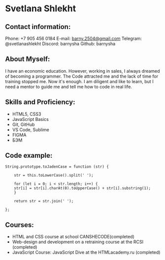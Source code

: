 # Svetlana Shlekht

## Contact information:

Phone: +7 905 456 0184
E-mail: barny.2504@gmail.com
Telegram: @svetlanashlekht
Discord: barnysha
Github: barnysha


## About Myself:
I have an economic education. However, working in sales, I always dreamed of becoming a programmer.
The Code attracted me and the lack of time for training stopped me. Now it's enough.
I am diligent and like to learn, but I need a mentor to guide me and tell me how to code in real life.


## Skills and Proficiency:

* HTML5, CSS3
* JavaScript Basics
* Git, GitHub
* VS Code, Sublime
* FIGMA
* БЭМ

## Code example:

```
String.prototype.toJadenCase = function (str) {

    str = this.toLowerCase().split(' ');

    for (let i = 0; i < str.length; i++) {
    str[i] = str[i].charAt(0).toUpperCase() + str[i].substring(1);
    }

    return str = str.join(' ');

};

```


## Courses:
* HTML and CSS course at school CANSHECODE(completed)
* Web-design and development on a retraining course at the RCSI (completed)
* JavaScript Course: JavaScript Dive at the HTMLacademy.ru (completed)

